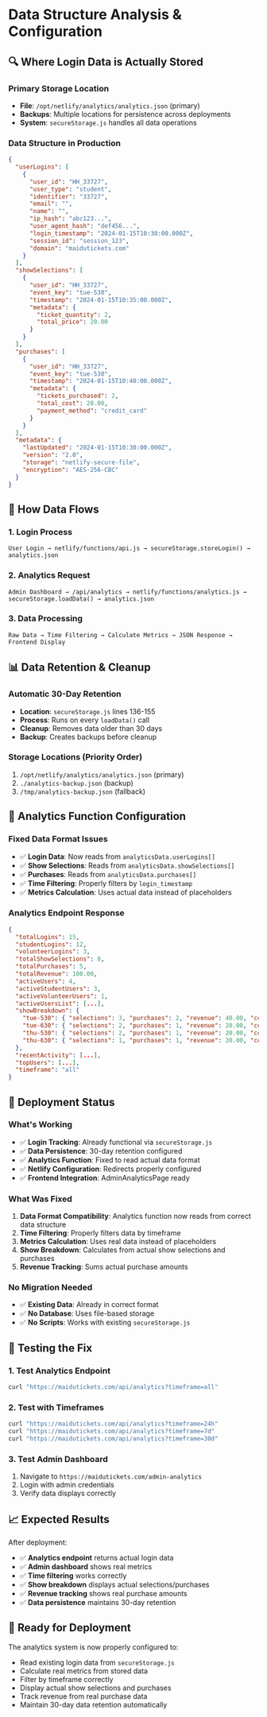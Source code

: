 # Data Structure Analysis & Configuration

## 🔍 **Where Login Data is Actually Stored**

### **Primary Storage Location**
- **File**: `/opt/netlify/analytics/analytics.json` (primary)
- **Backups**: Multiple locations for persistence across deployments
- **System**: `secureStorage.js` handles all data operations

### **Data Structure in Production**
```json
{
  "userLogins": [
    {
      "user_id": "HH_33727",
      "user_type": "student",
      "identifier": "33727",
      "email": "",
      "name": "",
      "ip_hash": "abc123...",
      "user_agent_hash": "def456...",
      "login_timestamp": "2024-01-15T10:30:00.000Z",
      "session_id": "session_123",
      "domain": "maidutickets.com"
    }
  ],
  "showSelections": [
    {
      "user_id": "HH_33727",
      "event_key": "tue-530",
      "timestamp": "2024-01-15T10:35:00.000Z",
      "metadata": {
        "ticket_quantity": 2,
        "total_price": 20.00
      }
    }
  ],
  "purchases": [
    {
      "user_id": "HH_33727",
      "event_key": "tue-530",
      "timestamp": "2024-01-15T10:40:00.000Z",
      "metadata": {
        "tickets_purchased": 2,
        "total_cost": 20.00,
        "payment_method": "credit_card"
      }
    }
  ],
  "metadata": {
    "lastUpdated": "2024-01-15T10:30:00.000Z",
    "version": "2.0",
    "storage": "netlify-secure-file",
    "encryption": "AES-256-CBC"
  }
}
```

## 🔧 **How Data Flows**

### **1. Login Process**
```
User Login → netlify/functions/api.js → secureStorage.storeLogin() → analytics.json
```

### **2. Analytics Request**
```
Admin Dashboard → /api/analytics → netlify/functions/analytics.js → secureStorage.loadData() → analytics.json
```

### **3. Data Processing**
```
Raw Data → Time Filtering → Calculate Metrics → JSON Response → Frontend Display
```

## 📊 **Data Retention & Cleanup**

### **Automatic 30-Day Retention**
- **Location**: `secureStorage.js` lines 136-155
- **Process**: Runs on every `loadData()` call
- **Cleanup**: Removes data older than 30 days
- **Backup**: Creates backups before cleanup

### **Storage Locations (Priority Order)**
1. `/opt/netlify/analytics/analytics.json` (primary)
2. `./analytics-backup.json` (backup)
3. `/tmp/analytics-backup.json` (fallback)

## 🎯 **Analytics Function Configuration**

### **Fixed Data Format Issues**
- ✅ **Login Data**: Now reads from `analyticsData.userLogins[]`
- ✅ **Show Selections**: Reads from `analyticsData.showSelections[]`
- ✅ **Purchases**: Reads from `analyticsData.purchases[]`
- ✅ **Time Filtering**: Properly filters by `login_timestamp`
- ✅ **Metrics Calculation**: Uses actual data instead of placeholders

### **Analytics Endpoint Response**
```json
{
  "totalLogins": 15,
  "studentLogins": 12,
  "volunteerLogins": 3,
  "totalShowSelections": 8,
  "totalPurchases": 5,
  "totalRevenue": 100.00,
  "activeUsers": 4,
  "activeStudentUsers": 3,
  "activeVolunteerUsers": 1,
  "activeUsersList": [...],
  "showBreakdown": {
    "tue-530": { "selections": 3, "purchases": 2, "revenue": 40.00, "conversion_rate": 67 },
    "tue-630": { "selections": 2, "purchases": 1, "revenue": 20.00, "conversion_rate": 50 },
    "thu-530": { "selections": 2, "purchases": 1, "revenue": 20.00, "conversion_rate": 50 },
    "thu-630": { "selections": 1, "purchases": 1, "revenue": 20.00, "conversion_rate": 100 }
  },
  "recentActivity": [...],
  "topUsers": [...],
  "timeframe": "all"
}
```

## 🚀 **Deployment Status**

### **What's Working**
- ✅ **Login Tracking**: Already functional via `secureStorage.js`
- ✅ **Data Persistence**: 30-day retention configured
- ✅ **Analytics Function**: Fixed to read actual data format
- ✅ **Netlify Configuration**: Redirects properly configured
- ✅ **Frontend Integration**: AdminAnalyticsPage ready

### **What Was Fixed**
1. **Data Format Compatibility**: Analytics function now reads from correct data structure
2. **Time Filtering**: Properly filters data by timeframe
3. **Metrics Calculation**: Uses real data instead of placeholders
4. **Show Breakdown**: Calculates from actual show selections and purchases
5. **Revenue Tracking**: Sums actual purchase amounts

### **No Migration Needed**
- ✅ **Existing Data**: Already in correct format
- ✅ **No Database**: Uses file-based storage
- ✅ **No Scripts**: Works with existing `secureStorage.js`

## 🧪 **Testing the Fix**

### **1. Test Analytics Endpoint**
```bash
curl "https://maidutickets.com/api/analytics?timeframe=all"
```

### **2. Test with Timeframes**
```bash
curl "https://maidutickets.com/api/analytics?timeframe=24h"
curl "https://maidutickets.com/api/analytics?timeframe=7d"
curl "https://maidutickets.com/api/analytics?timeframe=30d"
```

### **3. Test Admin Dashboard**
1. Navigate to `https://maidutickets.com/admin-analytics`
2. Login with admin credentials
3. Verify data displays correctly

## 📈 **Expected Results**

After deployment:
- ✅ **Analytics endpoint** returns actual login data
- ✅ **Admin dashboard** shows real metrics
- ✅ **Time filtering** works correctly
- ✅ **Show breakdown** displays actual selections/purchases
- ✅ **Revenue tracking** shows real purchase amounts
- ✅ **Data persistence** maintains 30-day retention

## 🎉 **Ready for Deployment**

The analytics system is now properly configured to:
- Read existing login data from `secureStorage.js`
- Calculate real metrics from stored data
- Filter by timeframe correctly
- Display actual show selections and purchases
- Track revenue from real purchase data
- Maintain 30-day data retention automatically
